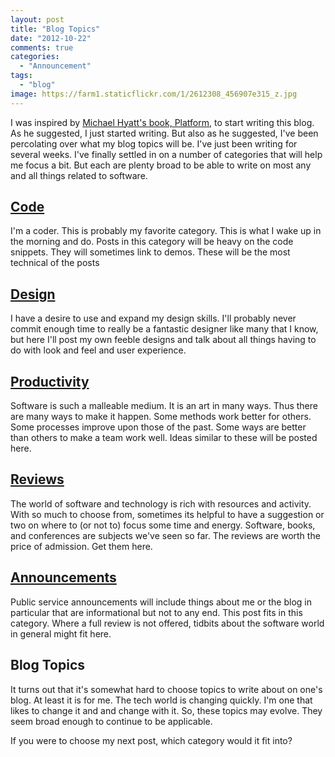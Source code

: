 ```yaml
---
layout: post
title: "Blog Topics"
date: "2012-10-22"
comments: true
categories:
  - "Announcement"
tags:
  - "blog"
image: https://farm1.staticflickr.com/1/2612308_456907e315_z.jpg
---
```


I was inspired by [Michael Hyatt's book, Platform,](https://jaketrent.com/post/platform-book-review/) to start writing this blog.  As he suggested, I just started writing.  But also as he suggested, I've been percolating over what my blog topics will be.  I've just been writing for several weeks.  I've finally settled in on a number of categories that will help me focus a bit.  But each are plenty broad to be able to write on most any and all things related to software.

<!--more-->

## [Code](https://jaketrent.com/post/category/code/)

I'm a coder.  This is probably my favorite category.  This is what I wake up in the morning and do.  Posts in this category will be heavy on the code snippets.  They will sometimes link to demos.  These will be the most technical of the posts

## [Design](https://jaketrent.com/post/category/software-design/)

I have a desire to use and expand my design skills.  I'll probably never commit enough time to really be a fantastic designer like many that I know, but here I'll post my own feeble designs and talk about all things having to do with look and feel and user experience.

## [Productivity](https://jaketrent.com/post/category/productivity/)

Software is such a malleable medium.  It is an art in many ways.  Thus there are many ways to make it happen.  Some methods work better for others.  Some processes improve upon those of the past.  Some ways are better than others to make a team work well.  Ideas similar to these will be posted here.

## [Reviews](https://jaketrent.com/post/category/reviews/)

The world of software and technology is rich with resources and activity.  With so much to choose from, sometimes its helpful to have a suggestion or two on where to (or not to) focus some time and energy.  Software, books, and conferences are subjects we've seen so far.  The reviews are worth the price of admission.  Get them here.

## [Announcements](https://jaketrent.com/post/category/announcement/)

Public service announcements will include things about me or the blog in particular that are informational but not to any end.  This post fits in this category.  Where a full review is not offered, tidbits about the software world in general might fit here.

## Blog Topics

It turns out that it's somewhat hard to choose topics to write about on one's blog.  At least it is for me.  The tech world is changing quickly.  I'm one that likes to change it and and change with it.  So, these topics may evolve.  They seem broad enough to continue to be applicable.

If you were to choose my next post, which category would it fit into?
